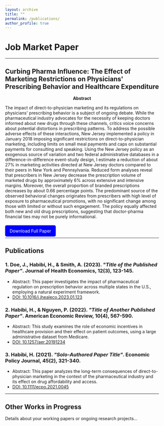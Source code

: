 ```yaml
---
layout: archive
title: ""
permalink: /publications/
author_profile: true
---
```


# **Job Market Paper**

---

## Curbing Pharma Influence: The Effect of Marketing Restrictions on Physicians' Prescribing Behavior and Healthcare Expenditure

<p style="text-align: center;">
  <strong>Abstract</strong>
</p>

The impact of direct-to-physician marketing and its regulations on physicians' prescribing behavior is a subject of ongoing debate. While the pharmaceutical industry advocates for the necessity of keeping doctors informed about new drugs through these channels, critics voice concerns about potential distortions in prescribing patterns. To address the possible adverse effects of these interactions, New Jersey implemented a policy in January 2018 imposing significant restrictions on direct-to-physician marketing, including limits on small meal payments and caps on substantial payments for consulting and speaking. Using the New Jersey policy as an exogenous source of variation and two federal administrative databases in a difference-in-difference event-study design, I estimate a reduction of about 27% in marketing activities directed at New Jersey doctors compared to their peers in New York and Pennsylvania. Reduced form analyses reveal that prescribers in New Jersey decrease the prescription volume of marketed drugs by approximately 6% across extensive and intensive margins. Moreover, the overall proportion of branded prescriptions decreases by about 0.66 percentage points. The predominant source of the observed behavioral changes originates from prescribers with high level of exposure to pharmaceutical promotions, with no significant change among those with limited or without such engagement. The policy equally affected both new and old drug prescriptions, suggesting that doctor-pharma financial ties may not be purely informational.

<p style="margin-top: 30px;">
<a href="http://hamidhabibi.com/files/Job_Market_Paper.pdf" style="background-color: blue; color: white; padding: 10px 15px; text-decoration: none; border-radius: 5px;">Download Full Paper</a>

---

## Publications

### 1. **Doe, J., Habibi, H.**, & Smith, A. (2023). *"Title of the Published Paper"*. Journal of Health Economics, 12(3), 123-145.  
   - Abstract: This paper investigates the impact of pharmaceutical regulation on prescription behavior across multiple states in the U.S., employing a natural experiment framework.
   - [DOI: 10.1016/j.jhealeco.2023.01.123](https://doi.org/10.1016/j.jhealeco.2023.01.123)

### 2. **Habibi, H.**, & Nguyen, P. (2022). *"Title of Another Published Paper"*. American Economic Review, 10(4), 567-590.  
   - Abstract: This study examines the role of economic incentives in healthcare provision and their effect on patient outcomes, using a large administrative dataset from Medicare.
   - [DOI: 10.1257/aer.20191234](https://doi.org/10.1257/aer.20191234)

### 3. **Habibi, H.** (2021). *"Solo-Authored Paper Title"*. Economic Policy Journal, 45(2), 321-340.  
   - Abstract: This paper analyzes the long-term consequences of direct-to-physician marketing in the context of the pharmaceutical industry and its effect on drug affordability and access.
   - [DOI: 10.1111/ecpo.2021.0045](https://doi.org/10.1111/ecpo.2021.0045)

---

## Other Works in Progress

Details about your working papers or ongoing research projects...
